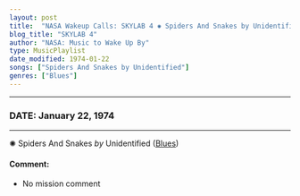 ```yaml
---
layout: post
title:  "NASA Wakeup Calls: SKYLAB 4 ✺ Spiders And Snakes by Unidentified ✫ January 22, 1974"
blog_title: "SKYLAB 4"
author: "NASA: Music to Wake Up By"
type: MusicPlaylist
date_modified: 1974-01-22
songs: ["Spiders And Snakes by Unidentified"]
genres: ["Blues"]
---
```


----
### DATE: January 22, 1974
----
✺ Spiders And Snakes *by* Unidentified ([Blues](https://www.discogs.com/genre/Blues)) <a target="blank_" href="https://www.discogs.com/Jim-Stafford-Spiders-And-Snakes/release/4269539">
    <i class="fas fa-compact-disc"
       title="Discogs entry for this song"
       alt="Discogs entry for this song"
       style="font-size: 1.1em;"></i></a>
    

#### Comment:
* No mission comment



<br/>
<center>
	<a target="_blank"
	   href="https://twitter.com/intent/tweet?hashtags=Space,NASA,Playlist,NASAWakeupCalls,SpaceProgram&text=🚀 {{ page.author}}, '{{ page.songs.first }}' {{ page.title }}, {{ site.url }}{{ page.url }}&via=nasawakeupcalls"><i class="fab fa-twitter" title="Tweet this page" alt="Tweet this page" style="font-size: 1.3em;"></i></a>
	&nbsp; 	<i class="fas fa-user-astronaut" style="font-size: 1.5em;"></i> &nbsp;
    <a id="custom_amazon_link"
       type="amzn" search="#"
       category="popular music">
    <i class="fab fa-amazon" style="font-size: 1.3em;"></i></a>
</center>

<!-- Randomly resolve an individual entry from a song array -->
<script src="/assets/javascript/seedrandom.min.js"></script>
<script>
  var wake_me_up = ["Spiders And Snakes by Unidentified"];
  var prng = new Math.seedrandom();
  function randomSong() {
    song = wake_me_up[Math.floor(Math.random() * wake_me_up.length)];
    var amazon_link = document.getElementById("custom_amazon_link");
    amazon_link.setAttribute("search", song);
  }
  window.onload = randomSong();
</script>
